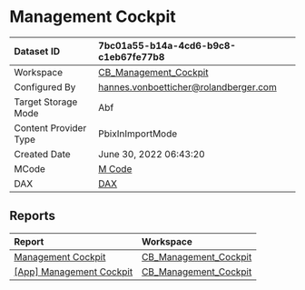 



# Management Cockpit

|Dataset ID|7bc01a55-b14a-4cd6-b9c8-c1eb67fe77b8|
| :--- | :--- |
|Workspace|[CB_Management_Cockpit](../Workspaces/CB_Management_Cockpit.md)|
|Configured By|hannes.vonboetticher@rolandberger.com|
|Target Storage Mode|Abf|
|Content Provider Type|PbixInImportMode|
|Created Date|June 30, 2022 06:43:20|
|MCode|[M Code](./Management-Cockpit/mcode.md)|
|DAX|[DAX](./Management-Cockpit/dax.md)|

## Reports

|Report|Workspace|
| :--- | :--- |
|[Management Cockpit](../Reports/Management-Cockpit.md)|[CB_Management_Cockpit](../Workspaces/CB_Management_Cockpit.md)|
|[[App] Management Cockpit](../Reports/[App]-Management-Cockpit.md)|[CB_Management_Cockpit](../Workspaces/CB_Management_Cockpit.md)|
